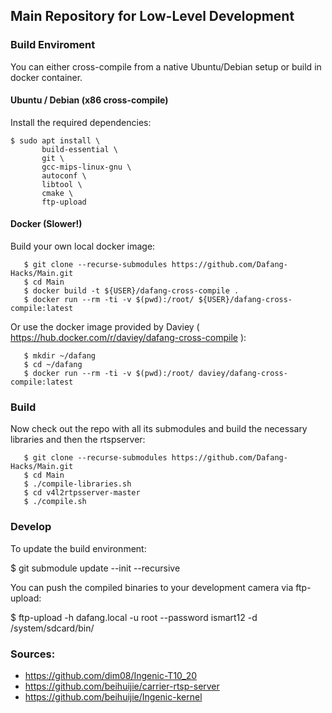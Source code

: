 ## Main Repository for Low-Level Development

### Build Enviroment

You can either cross-compile from a native Ubuntu/Debian setup or  build in docker container.

#### Ubuntu / Debian (x86 cross-compile)
Install the required dependencies:

    $ sudo apt install \
           build-essential \
           git \
           gcc-mips-linux-gnu \
           autoconf \
           libtool \
           cmake \
           ftp-upload

#### Docker (Slower!)
Build your own local docker image:

       $ git clone --recurse-submodules https://github.com/Dafang-Hacks/Main.git
       $ cd Main
       $ docker build -t ${USER}/dafang-cross-compile .
       $ docker run --rm -ti -v $(pwd):/root/ ${USER}/dafang-cross-compile:latest
 
 Or use the docker image provided by Daviey ( https://hub.docker.com/r/daviey/dafang-cross-compile ):

       $ mkdir ~/dafang
       $ cd ~/dafang
       $ docker run --rm -ti -v $(pwd):/root/ daviey/dafang-cross-compile:latest

### Build
Now check out the repo with all its submodules and build the necessary libraries and then the rtspserver:
 
       $ git clone --recurse-submodules https://github.com/Dafang-Hacks/Main.git
       $ cd Main
       $ ./compile-libraries.sh
       $ cd v4l2rtpsserver-master
       $ ./compile.sh

### Develop
To update the build environment:

$ git submodule update --init --recursive

You can push the compiled binaries to your development camera via ftp-upload:

$ ftp-upload -h dafang.local -u root --password ismart12 -d /system/sdcard/bin/

### Sources:
- https://github.com/dim08/Ingenic-T10_20
- https://github.com/beihuijie/carrier-rtsp-server
- https://github.com/beihuijie/Ingenic-kernel
